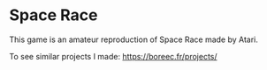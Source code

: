 # Space Race

This game is an amateur reproduction of Space Race made by Atari.

To see similar projects I made: https://boreec.fr/projects/
